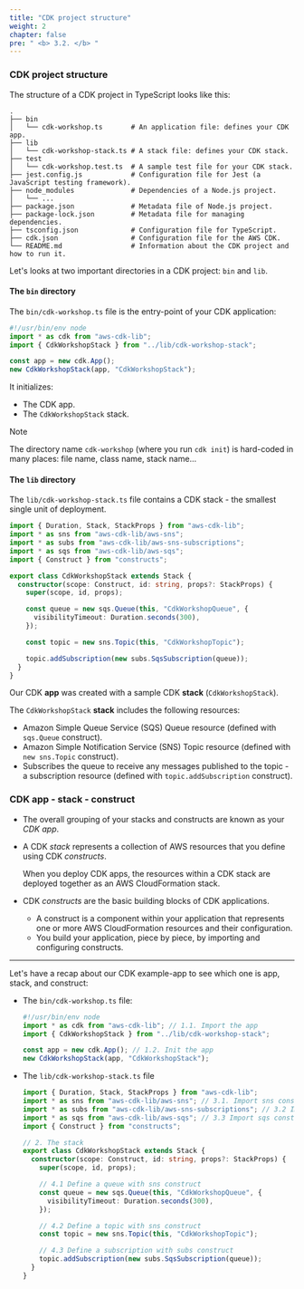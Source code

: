 ```yaml
---
title: "CDK project structure"
weight: 2
chapter: false
pre: " <b> 3.2. </b> "
---
```


### CDK project structure

The structure of a CDK project in TypeScript looks like this:

```shell
.
├── bin
│   └── cdk-workshop.ts       # An application file: defines your CDK app.
├── lib
│   └── cdk-workshop-stack.ts # A stack file: defines your CDK stack.
├── test
│   └── cdk-workshop.test.ts  # A sample test file for your CDK stack.
├── jest.config.js            # Configuration file for Jest (a JavaScript testing framework).
├── node_modules              # Dependencies of a Node.js project.
│   └── ...
├── package.json              # Metadata file of Node.js project.
├── package-lock.json         # Metadata file for managing dependencies.
├── tsconfig.json             # Configuration file for TypeScript.
├── cdk.json                  # Configuration file for the AWS CDK.
└── README.md                 # Information about the CDK project and how to run it.
```

Let's looks at two important directories in a CDK project: `bin` and `lib`.

#### The `bin` directory

The `bin/cdk-workshop.ts` file is the entry-point of your CDK application:

```typescript
#!/usr/bin/env node
import * as cdk from "aws-cdk-lib";
import { CdkWorkshopStack } from "../lib/cdk-workshop-stack";

const app = new cdk.App();
new CdkWorkshopStack(app, "CdkWorkshopStack");
```

It initializes:

- The CDK app.
- The `CdkWorkshopStack` stack.

> [!NOTE]
> The directory name `cdk-workshop` (where you run `cdk init`) is hard-coded in many places: file name, class name, stack name...

#### The `lib` directory

The `lib/cdk-workshop-stack.ts` file contains a CDK stack - the smallest single unit of deployment.

```typescript
import { Duration, Stack, StackProps } from "aws-cdk-lib";
import * as sns from "aws-cdk-lib/aws-sns";
import * as subs from "aws-cdk-lib/aws-sns-subscriptions";
import * as sqs from "aws-cdk-lib/aws-sqs";
import { Construct } from "constructs";

export class CdkWorkshopStack extends Stack {
  constructor(scope: Construct, id: string, props?: StackProps) {
    super(scope, id, props);

    const queue = new sqs.Queue(this, "CdkWorkshopQueue", {
      visibilityTimeout: Duration.seconds(300),
    });

    const topic = new sns.Topic(this, "CdkWorkshopTopic");

    topic.addSubscription(new subs.SqsSubscription(queue));
  }
}
```

Our CDK **app** was created with a sample CDK **stack** (`CdkWorkshopStack`).

The `CdkWorkshopStack` **stack** includes the following resources:

- Amazon Simple Queue Service (SQS) Queue resource (defined with `sqs.Queue` construct).
- Amazon Simple Notification Service (SNS) Topic resource (defined with `new sns.Topic` construct).
- Subscribes the queue to receive any messages published to the topic - a subscription resource (defined with `topic.addSubscription` construct).

### CDK app - stack - construct

- The overall grouping of your stacks and constructs are known as your _CDK app_.

- A CDK _stack_ represents a collection of AWS resources that you define using CDK _constructs_.

  When you deploy CDK apps, the resources within a CDK stack are deployed together as an AWS CloudFormation stack.

- CDK _constructs_ are the basic building blocks of CDK applications.

  - A construct is a component within your application that represents one or more AWS CloudFormation resources and their configuration.
  - You build your application, piece by piece, by importing and configuring constructs.

---

Let's have a recap about our CDK example-app to see which one is app, stack, and construct:

- The `bin/cdk-workshop.ts` file:

  ```typescript
  #!/usr/bin/env node
  import * as cdk from "aws-cdk-lib"; // 1.1. Import the app
  import { CdkWorkshopStack } from "../lib/cdk-workshop-stack";

  const app = new cdk.App(); // 1.2. Init the app
  new CdkWorkshopStack(app, "CdkWorkshopStack");
  ```

- The `lib/cdk-workshop-stack.ts` file

  ```typescript
  import { Duration, Stack, StackProps } from "aws-cdk-lib";
  import * as sns from "aws-cdk-lib/aws-sns"; // 3.1. Import sns construct
  import * as subs from "aws-cdk-lib/aws-sns-subscriptions"; // 3.2 Import subs construct
  import * as sqs from "aws-cdk-lib/aws-sqs"; // 3.3 Import sqs construct
  import { Construct } from "constructs";

  // 2. The stack
  export class CdkWorkshopStack extends Stack {
    constructor(scope: Construct, id: string, props?: StackProps) {
      super(scope, id, props);

      // 4.1 Define a queue with sns construct
      const queue = new sqs.Queue(this, "CdkWorkshopQueue", {
        visibilityTimeout: Duration.seconds(300),
      });

      // 4.2 Define a topic with sns construct
      const topic = new sns.Topic(this, "CdkWorkshopTopic");

      // 4.3 Define a subscription with subs construct
      topic.addSubscription(new subs.SqsSubscription(queue));
    }
  }
  ```
